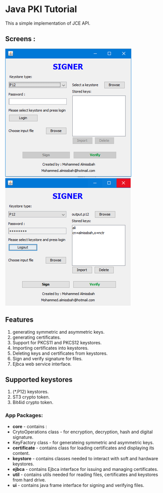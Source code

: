 # Java PKI Tutorial
This a simple implementation of JCE API.

## Screens :
![Drag Racing](signer.PNG) ![Drag Racing](singer_loggedin.PNG)


## Features
1. generating symmetric and asymmetric keys.
2. generating certificates.
3. Support for PKCS11 and PKCS12 keystores.
4. Importing certificates into keystores.
5. Deleting keys and certificates from keystores.
6. Sign and verify signature for files.
7. Ejbca web service interface.

## Supported keystores
1. (*.P12) keystores.
2. ST3 crypto token.
3. Bit4id crypto token.

### App Packages:
  * **core** - contains :
  * CrytoOperations class - for encryption, decryption, hash and digital signature.
  * KeyFactory class - for generateing symmetric and asymmetric keys.
  * **certificate** - contains class for loading certificates and displaying its content.
  * **keystore** - contains classes needed to interact with soft and hardware keystores.
  * **ejbca** - contains Ejbca interface for issuing and managing certificates.
  * **util** - contains utils needed for reading files, certificates and keystores from hard drive.
  * **ui** - contains java frame interface for signing and verifying files.



